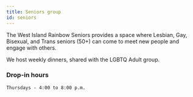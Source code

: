 ```yaml
---
title: Seniors group
id: seniors
---
```

The West Island Rainbow Seniors provides a space where Lesbian, Gay, Bisexual, and Trans seniors (50+) can come to meet new people and engage with others.

We host weekly dinners, shared with the LGBTQ Adult group.

### Drop-in hours

`Thursdays - 4:00 to 8:00 p.m.`